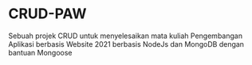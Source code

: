 # CRUD-PAW
Sebuah projek CRUD untuk menyelesaikan mata kuliah Pengembangan Aplikasi berbasis Website 2021 berbasis NodeJs dan MongoDB dengan bantuan Mongoose
